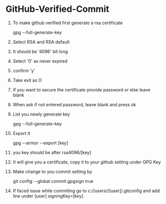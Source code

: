 # GitHub-Verified-Commit

1. To make github verified first generate a rsa certificate

    gpg --full-generate-key

2. Select RSA and RSA default

3. It should be '4096' bit long

4. Select '0' as never expired

5. confirm 'y' 

6. Take exit as O

7. If you want to secure the certificate provide password or else leave blank

8. When ask if not entered password, leave blank and press ok

9. List you newly generate key 

    gpg --full-generate-key

10. Export it 

    gpg --armor --export [key]

11. you key should be after rsa4096/[key]

12. It will give you a certificate, copy it to your github setting under GPG Key

13. Make change to you commit setting by 

    git config --global commit.gpgsign true

14. If faced issue while commiting go to c://users//[user]/.gitconfig and add line under [user]
    signingKey=[key]